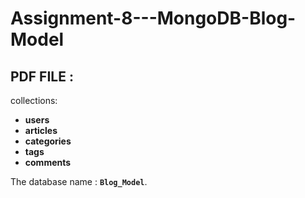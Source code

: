 # Assignment-8---MongoDB-Blog-Model

## PDF FILE : [](docs/file.pdf)


collections:

* **users** 
* **articles**
* **categories**
* **tags**
* **comments** 

The database name : **`Blog_Model`**.
